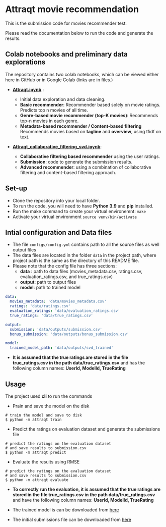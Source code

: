 # Attraqt movie recommendation
This is the submission code for movies recommender test.

Please read the documentation below to run the code and generate the results.

## Colab notebooks and preliminary data explorations
The repository contains two colab notebooks, which can be viewed either here in GitHub or in Google Colab (links are in files.)
* [**Attraqt.ipynb**](https://github.com/shriman/attraqt_movie_recommendation/blob/main/Attraqt.ipynb) : 
  * Initial data exploration and data cleaning.
  * **Basic recommender**: Recommender based solely on movie ratings. Predicts top n movies of all time.
  * **Genre-based movie recommender (top-K movies)**: Recommends top-n movies in each genre. 
  * **Metadata-based recommender / Content-based filtering** Recommends movies based on **tagline** and **overview**, using tfidf on text.
  
* [**Attraqt_collaborative_filtering_svd.ipynb**](https://github.com/shriman/attraqt_movie_recommendation/blob/main/Attraqt_collaborative_filtering_svd.ipynb):  
  * **Collaborative filtering based recommender** using the user ratings.
  * **Submission**: code to generate the submission results.
  * **Advanced recommender**: using a combination of collaborative filtering and content-based filtering approach.

## Set-up
* Clone the repository into your local folder.
* To run the code, you will need to have **Python 3.9** and **pip** installed. 
* Run the make command to create your virtual environemnt:
 ``` make ```
* Activate your virtual environment 
```source venv/bin/activate``` 

## Intial configuration and Data files
* The file ```configs/config.yml``` contains path to all the source files as well output files
* The data files are located in the folder ```data``` in the project path, where project path is the same as the 
  directory of this README file.
* Please note that the config file has three sections:
  * **data** : path to data files (movies_metadata.csv, ratings.csv, evaluation_ratings.csv, and true_ratings.csv)
  * **output**: path to output files 
  * **model**: path to trained model
```yaml
data:
  movies_metadata: 'data/movies_metadata.csv'
  ratings: 'data/ratings.csv'
  evaluation_ratings: 'data/evaluation_ratings.csv'
  true_ratings: 'data/true_ratings.csv'

output:
  submission: 'data/outputs/submission.csv'
  bonus_submission: 'data/outputs/bonus_submission.csv'

model:
  trained_model_path: 'data/outputs/svd_trained'
```
* **It is assumed that the true ratings are stored in the file true_ratings.csv in the path data/true_ratings.csv** and has the following column names: **UserId, ModelId, TrueRating**

## Usage
The project used **cli** to run the commands
* Prain and save the model on the disk
```shell
# train the model and save to disk
$ python -m attraqt train
```
* Predict the ratings on evaluation dataset and generate the submissions file
```shell
# predict the ratings on the evaluation dataset
# and save results to submission.csv
$ python -m attraqt predict
```
* Evaluate the results using RMSE
```shell
# predict the ratings on the evaluation dataset
# and save results to submission.csv
$ python -m attraqt evaluate
```
* **To correctly run the evaluation, it is assumed that the true ratings are stored in the file true_ratings.csv in the path data/true_ratings.csv** 
  and have the following column names: **UserId, ModelId, TrueRating**
  
* The trained model is can be downloaded from [here](https://drive.google.com/file/d/13l6Sf27bBjoaoLsHjxN25OQHarzksOiP/view?usp=sharing)  
* The initial submissions file can be downloaded from [here](https://drive.google.com/file/d/1w-3kaRHxRYEb7bbpi208xuEoH08JtBOu/view?usp=sharing)


